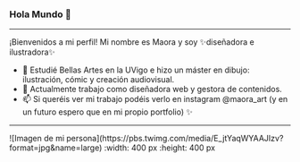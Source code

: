 ### Hola Mundo 👋
<hr>
¡Bienvenidos a mi perfil! Mi nombre es Maora y soy ✨diseñadora e ilustradora✨ 

- 🔭 Estudié Bellas Artes en la UVigo e hizo un máster en dibujo: ilustración, cómic y creación audiovisual.
- 🌱 Actualmente trabajo como diseñadora web y gestora de contenidos.
- 📫 Si queréis ver mi trabajo podéis verlo en instagram @maora_art (y en un futuro espero que en mi propio portfolio) ✨
<hr>
![Imagen de mi persona](https://pbs.twimg.com/media/E_jtYaqWYAAJIzv?format=jpg&name=large)
:width: 400 px
:height: 400 px

<!--
**maora131/maora131** is a ✨ _special_ ✨ repository because its `README.md` (this file) appears on your GitHub profile.

Here are some ideas to get you started:

- 🔭 I’m currently working on ...
- 🌱 I’m currently learning ...
- 👯 I’m looking to collaborate on ...
- 🤔 I’m looking for help with ...
- 💬 Ask me about ...
- 📫 How to reach me: ...
- 😄 Pronouns: ...
- ⚡ Fun fact: ...
-->
